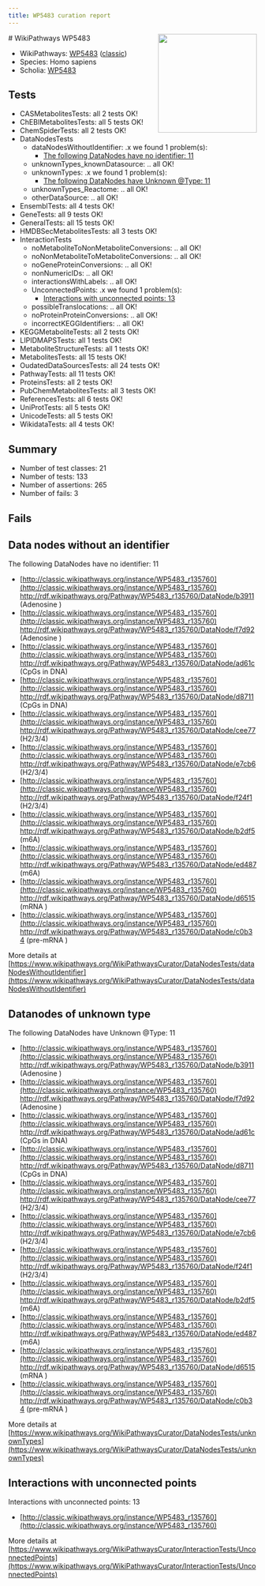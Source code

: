 ```yaml
---
title: WP5483 curation report
---
```


<img style="float: right; width: 200px" src="https://upload.wikimedia.org/wikipedia/commons/thumb/8/83/Wplogo_with_text_500.png/640px-Wplogo_with_text_500.png" />
# WikiPathways WP5483

* WikiPathways: [WP5483](https://wikipathways.org/pathways/WP5483) ([classic](https://classic.wikipathways.org/instance/WP5483))
* Species: Homo sapiens
* Scholia: [WP5483](https://scholia.toolforge.org/wikipathways/WP5483)
## Tests
* CASMetabolitesTests: all 2 tests OK!
* ChEBIMetabolitesTests: all 5 tests OK!
* ChemSpiderTests: all 2 tests OK!
* DataNodesTests
    * dataNodesWithoutIdentifier: .x we found 1 problem(s):
        * [The following DataNodes have no identifier: 11](#8792c491)
    * unknownTypes_knownDatasource: .. all OK!
    * unknownTypes: .x we found 1 problem(s):
        * [The following DataNodes have Unknown @Type: 11](#ef950832)
    * unknownTypes_Reactome: .. all OK!
    * otherDataSource: .. all OK!
* EnsemblTests: all 4 tests OK!
* GeneTests: all 9 tests OK!
* GeneralTests: all 15 tests OK!
* HMDBSecMetabolitesTests: all 3 tests OK!
* InteractionTests
    * noMetaboliteToNonMetaboliteConversions: .. all OK!
    * noNonMetaboliteToMetaboliteConversions: .. all OK!
    * noGeneProteinConversions: .. all OK!
    * nonNumericIDs: .. all OK!
    * interactionsWithLabels: .. all OK!
    * UnconnectedPoints: .x we found 1 problem(s):
        * [Interactions with unconnected points: 13](#7f1d407a)
    * possibleTranslocations: .. all OK!
    * noProteinProteinConversions: .. all OK!
    * incorrectKEGGIdentifiers: .. all OK!
* KEGGMetaboliteTests: all 2 tests OK!
* LIPIDMAPSTests: all 1 tests OK!
* MetaboliteStructureTests: all 1 tests OK!
* MetabolitesTests: all 15 tests OK!
* OudatedDataSourcesTests: all 24 tests OK!
* PathwayTests: all 11 tests OK!
* ProteinsTests: all 2 tests OK!
* PubChemMetabolitesTests: all 3 tests OK!
* ReferencesTests: all 6 tests OK!
* UniProtTests: all 5 tests OK!
* UnicodeTests: all 5 tests OK!
* WikidataTests: all 4 tests OK!


## Summary

* Number of test classes: 21
* Number of tests: 133
* Number of assertions: 265
* Number of fails: 3

## Fails

<a name="8792c491" />

## Data nodes without an identifier

The following DataNodes have no identifier: 11

* [http://classic.wikipathways.org/instance/WP5483_r135760](http://classic.wikipathways.org/instance/WP5483_r135760) http://rdf.wikipathways.org/Pathway/WP5483_r135760/DataNode/b3911 (Adenosine )
* [http://classic.wikipathways.org/instance/WP5483_r135760](http://classic.wikipathways.org/instance/WP5483_r135760) http://rdf.wikipathways.org/Pathway/WP5483_r135760/DataNode/f7d92 (Adenosine )
* [http://classic.wikipathways.org/instance/WP5483_r135760](http://classic.wikipathways.org/instance/WP5483_r135760) http://rdf.wikipathways.org/Pathway/WP5483_r135760/DataNode/ad61c (CpGs in DNA)
* [http://classic.wikipathways.org/instance/WP5483_r135760](http://classic.wikipathways.org/instance/WP5483_r135760) http://rdf.wikipathways.org/Pathway/WP5483_r135760/DataNode/d8711 (CpGs in DNA)
* [http://classic.wikipathways.org/instance/WP5483_r135760](http://classic.wikipathways.org/instance/WP5483_r135760) http://rdf.wikipathways.org/Pathway/WP5483_r135760/DataNode/cee77 (H2/3/4)
* [http://classic.wikipathways.org/instance/WP5483_r135760](http://classic.wikipathways.org/instance/WP5483_r135760) http://rdf.wikipathways.org/Pathway/WP5483_r135760/DataNode/e7cb6 (H2/3/4)
* [http://classic.wikipathways.org/instance/WP5483_r135760](http://classic.wikipathways.org/instance/WP5483_r135760) http://rdf.wikipathways.org/Pathway/WP5483_r135760/DataNode/f24f1 (H2/3/4)
* [http://classic.wikipathways.org/instance/WP5483_r135760](http://classic.wikipathways.org/instance/WP5483_r135760) http://rdf.wikipathways.org/Pathway/WP5483_r135760/DataNode/b2df5 (m6A)
* [http://classic.wikipathways.org/instance/WP5483_r135760](http://classic.wikipathways.org/instance/WP5483_r135760) http://rdf.wikipathways.org/Pathway/WP5483_r135760/DataNode/ed487 (m6A)
* [http://classic.wikipathways.org/instance/WP5483_r135760](http://classic.wikipathways.org/instance/WP5483_r135760) http://rdf.wikipathways.org/Pathway/WP5483_r135760/DataNode/d6515 (mRNA )
* [http://classic.wikipathways.org/instance/WP5483_r135760](http://classic.wikipathways.org/instance/WP5483_r135760) http://rdf.wikipathways.org/Pathway/WP5483_r135760/DataNode/c0b34 (pre-mRNA )


More details at [https://www.wikipathways.org/WikiPathwaysCurator/DataNodesTests/dataNodesWithoutIdentifier](https://www.wikipathways.org/WikiPathwaysCurator/DataNodesTests/dataNodesWithoutIdentifier)

<a name="ef950832" />

## Datanodes of unknown type

The following DataNodes have Unknown @Type: 11

* [http://classic.wikipathways.org/instance/WP5483_r135760](http://classic.wikipathways.org/instance/WP5483_r135760) http://rdf.wikipathways.org/Pathway/WP5483_r135760/DataNode/b3911 (Adenosine )
* [http://classic.wikipathways.org/instance/WP5483_r135760](http://classic.wikipathways.org/instance/WP5483_r135760) http://rdf.wikipathways.org/Pathway/WP5483_r135760/DataNode/f7d92 (Adenosine )
* [http://classic.wikipathways.org/instance/WP5483_r135760](http://classic.wikipathways.org/instance/WP5483_r135760) http://rdf.wikipathways.org/Pathway/WP5483_r135760/DataNode/ad61c (CpGs in DNA)
* [http://classic.wikipathways.org/instance/WP5483_r135760](http://classic.wikipathways.org/instance/WP5483_r135760) http://rdf.wikipathways.org/Pathway/WP5483_r135760/DataNode/d8711 (CpGs in DNA)
* [http://classic.wikipathways.org/instance/WP5483_r135760](http://classic.wikipathways.org/instance/WP5483_r135760) http://rdf.wikipathways.org/Pathway/WP5483_r135760/DataNode/cee77 (H2/3/4)
* [http://classic.wikipathways.org/instance/WP5483_r135760](http://classic.wikipathways.org/instance/WP5483_r135760) http://rdf.wikipathways.org/Pathway/WP5483_r135760/DataNode/e7cb6 (H2/3/4)
* [http://classic.wikipathways.org/instance/WP5483_r135760](http://classic.wikipathways.org/instance/WP5483_r135760) http://rdf.wikipathways.org/Pathway/WP5483_r135760/DataNode/f24f1 (H2/3/4)
* [http://classic.wikipathways.org/instance/WP5483_r135760](http://classic.wikipathways.org/instance/WP5483_r135760) http://rdf.wikipathways.org/Pathway/WP5483_r135760/DataNode/b2df5 (m6A)
* [http://classic.wikipathways.org/instance/WP5483_r135760](http://classic.wikipathways.org/instance/WP5483_r135760) http://rdf.wikipathways.org/Pathway/WP5483_r135760/DataNode/ed487 (m6A)
* [http://classic.wikipathways.org/instance/WP5483_r135760](http://classic.wikipathways.org/instance/WP5483_r135760) http://rdf.wikipathways.org/Pathway/WP5483_r135760/DataNode/d6515 (mRNA )
* [http://classic.wikipathways.org/instance/WP5483_r135760](http://classic.wikipathways.org/instance/WP5483_r135760) http://rdf.wikipathways.org/Pathway/WP5483_r135760/DataNode/c0b34 (pre-mRNA )


More details at [https://www.wikipathways.org/WikiPathwaysCurator/DataNodesTests/unknownTypes](https://www.wikipathways.org/WikiPathwaysCurator/DataNodesTests/unknownTypes)

<a name="7f1d407a" />

## Interactions with unconnected points

Interactions with unconnected points: 13

* [http://classic.wikipathways.org/instance/WP5483_r135760](http://classic.wikipathways.org/instance/WP5483_r135760)


More details at [https://www.wikipathways.org/WikiPathwaysCurator/InteractionTests/UnconnectedPoints](https://www.wikipathways.org/WikiPathwaysCurator/InteractionTests/UnconnectedPoints)

